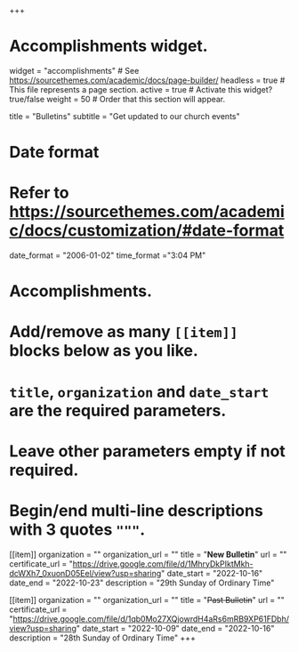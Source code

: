 +++
# Accomplishments widget.
widget = "accomplishments"  # See https://sourcethemes.com/academic/docs/page-builder/
headless = true  # This file represents a page section.
active = true  # Activate this widget? true/false
weight = 50  # Order that this section will appear.

title = "Bulletins"
subtitle = "Get updated to our church events"

# Date format
#   Refer to https://sourcethemes.com/academic/docs/customization/#date-format
date_format = "2006-01-02"
time_format ="3:04 PM"

# Accomplishments.
#   Add/remove as many `[[item]]` blocks below as you like.
#   `title`, `organization` and `date_start` are the required parameters.
#   Leave other parameters empty if not required.
#   Begin/end multi-line descriptions with 3 quotes `"""`.


[[item]]
  organization = ""
  organization_url = ""
  title = "**New Bulletin**"
  url = ""
  certificate_url = "https://drive.google.com/file/d/1MhryDkPIktMkh-dcWXh7_0xuonD05Eel/view?usp=sharing"
  date_start = "2022-10-16"
  date_end = "2022-10-23"
  description = "29th Sunday of Ordinary Time"

[[item]]
  organization = ""
  organization_url = ""
  title = "~~Past Bulletin~~"
  url = ""
  certificate_url = "https://drive.google.com/file/d/1qb0Mo27XQjowrdH4aRs6mRB9XP61FDbh/view?usp=sharing"
  date_start = "2022-10-09"
  date_end = "2022-10-16"
  description = "28th Sunday of Ordinary Time"
+++

